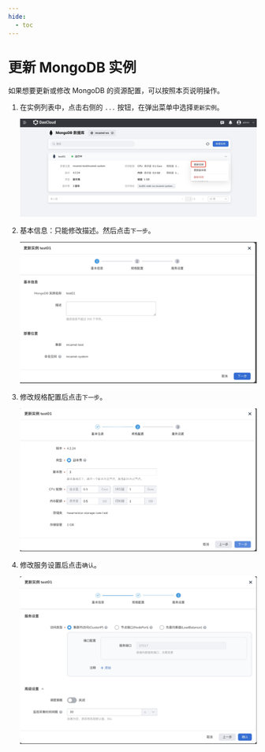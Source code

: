 ```yaml
---
hide:
  - toc
---
```


# 更新 MongoDB 实例

如果想要更新或修改 MongoDB 的资源配置，可以按照本页说明操作。

1. 在实例列表中，点击右侧的 `...` 按钮，在弹出菜单中选择`更新实例`。

    ![更新实例](../images/update1.jpg)

2. 基本信息：只能修改描述。然后点击`下一步`。

    ![基本信息](../images/update2.jpg)

3. 修改规格配置后点击`下一步`。

    ![规格配置](../images/update3.jpg)

4. 修改服务设置后点击`确认`。

    ![服务设置](../images/update4.jpg)